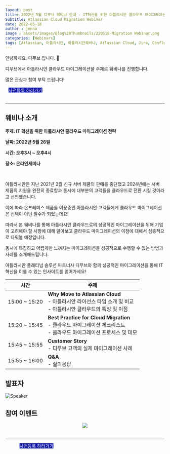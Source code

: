 ```yaml
---
layout: post
title: 2022년 5월 디무브 웨비나 안내 - IT혁신을 위한 아틀라시안 클라우드 마이그레이션 전략
Subtitle: Atlassian Cloud Migration Webinar
date: 2022-05-18
author : jenna
image : assets/images/Blog%20Thumbnails/220518-Migration Webinar.png
categories: [Webinars]
tags: [Atlassian, 아틀라시안, 아틀라시안웨비나, Atlassian Cloud, Jira, Confluence, CloudMigration, Servertocloud, 클라우드마이그레이션, 아틀라시안클라우드, 디무브, Atlassianwebinar]
---
```





안녕하세요. 디무브 입니다. 🎈 

디무브에서 아틀라시안 클라우드 마이그레이션을 주제로 웨비나를 진행합니다.

많은 관심과 참여 부탁 드립니다! 

<div class="btn_main_more mt40 mb_t_c" style="margin-left: 10px;">
      <a href="http://asq.kr/Ywbf9cRvV" style="background-color: #0711A1; color:white;">사전등록 하러가기</a>
		    </div>

<br/>       

---

## 웨비나 소개

**주제: IT 혁신을 위한 아틀라시안 클라우드 마이그레이션 전략** <br/>

**날짜: 2022년 5월 26일** <br/>

**시간: 오후3시 ~ 오후4시** <br/>

**장소: 온라인세미나**

<br/>

아틀라시안은 지난 2021년 2월 신규 서버 제품의 판매를 중단했고 2024년에는 서버 제품의 지원을 완전히 종료함과 동시에 대부분의 고객들을 클라우드로 전환 시킬 것이라고 선언했습니다.

이에 따라 온프레미스 제품을 이용중인 아틀라시안 고객들에게 클라우드 마이그레이션은 선택이 아닌 필수가 되었는데요!

따라서 본 웨비나를 통해 아틀라시안 클라우드로의 성공적인 마이그레이션을 위해 기업이 고려해야 할 사항에 대해 알아보고 클라우드 마이그레이션의 이점에 대해서 심층적으로 다뤄볼 예정입니다.

동시에 복잡하고 어렵게만 느껴지는 마이그레이션을 성공적으로 수행할 수 있는 방법과 사례를 소개해드립니다.

아틀라시안 플래티넘 솔루션 파트너사 디무브와 함께 성공적인 마이그레이션을 통해 IT 혁신을 이룰 수 있는 인사이트를 얻어가세요!



| 시간 | 주제 |
|---|---|
| 15:00 ~ 15:20 | **Why Move to Atlassian Cloud** <br/> - 아틀라시안 라이선스 타입 소개 및 비교 <br/> - 아틀라시안 클라우드의 특징 및 이점 |
| 15:20 ~ 15:45 | **Best Practice for Cloud Migration** <br/> - 클라우드 마이그레이션 체크리스트 <br/> - 클라우드 마이그레이션 프로세스 및 데모 |
| 15:45 ~ 15:55 | **Customer Story** <br/> - 디무브 고객의 실제 마이그레이션 사례 |
| 15:55 ~ 16:00 | **Q&A** <br/> - 질의응답 |


## 발표자  
![Speaker](https://d15k2d11r6t6rl.cloudfront.net/public/users/Integrators/208d7955-33b5-4ad5-b739-82f8ce94ecac/8a9982ff7519604f01751c35c4ac0507/Cloud%20Migration_edm_body_4.png)

## 참여 이벤트


<center><img src="https://d15k2d11r6t6rl.cloudfront.net/public/users/Integrators/208d7955-33b5-4ad5-b739-82f8ce94ecac/8a9982ff7519604f01751c35c4ac0507/%E1%84%80%E1%85%A7%E1%86%BC%E1%84%91%E1%85%AE%E1%86%B7%20%E1%84%8B%E1%85%B5%E1%84%86%E1%85%B5%E1%84%8C%E1%85%B5%20%E1%84%8E%E1%85%AC%E1%84%8C%E1%85%A9%E1%86%BC.PNG" style="max-width:65%"></center>



<br/>

---

<div class="btn_main_more mt40 mb_t_c" style="margin-left: 45px;">
      <a href="http://asq.kr/Ywbf9cRvV" style="background-color: #0711A1; color:white;">사전등록 하러가기</a>
		    </div>

<br> 



